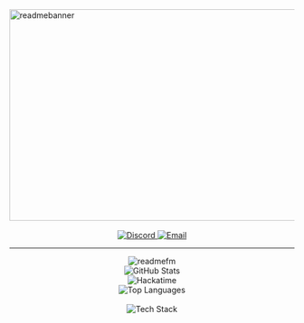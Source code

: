 <img width="1500" height="375" alt="readmebanner" src="https://github.com/user-attachments/assets/16bdafbb-33e8-44e2-b055-8817f9a9ddb0" />
<br><br>
<div align="center">
<a href="http://discordapp.com/users/269514812881502209">
  <img src="https://img.shields.io/badge/Discord-BananaJeans-5865F2?style=for-the-badge&logo=discord&logoColor=white" alt="Discord">
</a>
<a href="mailto:bananajeansc@gmail.com">
  <img src="https://img.shields.io/badge/Email-bananajeansc@gmail.com-D14836?style=for-the-badge&logo=gmail&logoColor=white" alt="Email">
</a>
</div>

---

<div align="center">
  <img src="https://readmefm.bnajns.hackclub.app/songdisplay?username=bananajeans&theme=dark" alt="readmefm" />
  <br>
  <img src="https://github-readme-stats.vercel.app/api?username=BananaJeanss&show_icons=true&theme=highcontrast" alt="GitHub Stats" />
  <br>
  <img src="https://github-readme-stats.hackclub.dev/api/wakatime?username=1873&api_domain=hackatime.hackclub.com&theme=highcontrast&custom_title=Hackatime+Stats&layout=compact&cache_seconds=0&langs_count=8" alt="Hackatime" />
  <br>
  <img src="https://github-readme-stats.vercel.app/api/top-langs/?username=BananaJeanss&layout=compact&theme=highcontrast" alt="Top Languages" />
  <br><br>
  <img src="https://skillicons.dev/icons?i=js,ts,html,css,php,lua,py,go,cpp,arduino,linux,windows" alt="Tech Stack" />
</div>




